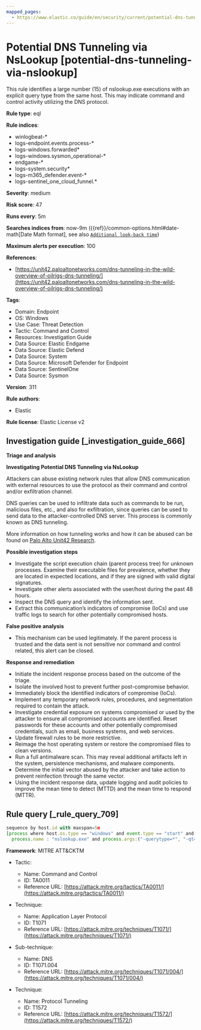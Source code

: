```yaml
---
mapped_pages:
  - https://www.elastic.co/guide/en/security/current/potential-dns-tunneling-via-nslookup.html
---
```


# Potential DNS Tunneling via NsLookup [potential-dns-tunneling-via-nslookup]

This rule identifies a large number (15) of nslookup.exe executions with an explicit query type from the same host. This may indicate command and control activity utilizing the DNS protocol.

**Rule type**: eql

**Rule indices**:

* winlogbeat-*
* logs-endpoint.events.process-*
* logs-windows.forwarded*
* logs-windows.sysmon_operational-*
* endgame-*
* logs-system.security*
* logs-m365_defender.event-*
* logs-sentinel_one_cloud_funnel.*

**Severity**: medium

**Risk score**: 47

**Runs every**: 5m

**Searches indices from**: now-9m ({{ref}}/common-options.html#date-math[Date Math format], see also [`Additional look-back time`](docs-content://solutions/security/detect-and-alert/create-detection-rule.md#rule-schedule))

**Maximum alerts per execution**: 100

**References**:

* [https://unit42.paloaltonetworks.com/dns-tunneling-in-the-wild-overview-of-oilrigs-dns-tunneling/](https://unit42.paloaltonetworks.com/dns-tunneling-in-the-wild-overview-of-oilrigs-dns-tunneling/)

**Tags**:

* Domain: Endpoint
* OS: Windows
* Use Case: Threat Detection
* Tactic: Command and Control
* Resources: Investigation Guide
* Data Source: Elastic Endgame
* Data Source: Elastic Defend
* Data Source: System
* Data Source: Microsoft Defender for Endpoint
* Data Source: SentinelOne
* Data Source: Sysmon

**Version**: 311

**Rule authors**:

* Elastic

**Rule license**: Elastic License v2

## Investigation guide [_investigation_guide_666]

**Triage and analysis**

**Investigating Potential DNS Tunneling via NsLookup**

Attackers can abuse existing network rules that allow DNS communication with external resources to use the protocol as their command and control and/or exfiltration channel.

DNS queries can be used to infiltrate data such as commands to be run, malicious files, etc., and also for exfiltration, since queries can be used to send data to the attacker-controlled DNS server. This process is commonly known as DNS tunneling.

More information on how tunneling works and how it can be abused can be found on [Palo Alto Unit42 Research](https://unit42.paloaltonetworks.com/dns-tunneling-how-dns-can-be-abused-by-malicious-actors).

**Possible investigation steps**

* Investigate the script execution chain (parent process tree) for unknown processes. Examine their executable files for prevalence, whether they are located in expected locations, and if they are signed with valid digital signatures.
* Investigate other alerts associated with the user/host during the past 48 hours.
* Inspect the DNS query and identify the information sent.
* Extract this communication’s indicators of compromise (IoCs) and use traffic logs to search for other potentially compromised hosts.

**False positive analysis**

* This mechanism can be used legitimately. If the parent process is trusted and the data sent is not sensitive nor command and control related, this alert can be closed.

**Response and remediation**

* Initiate the incident response process based on the outcome of the triage.
* Isolate the involved host to prevent further post-compromise behavior.
* Immediately block the identified indicators of compromise (IoCs).
* Implement any temporary network rules, procedures, and segmentation required to contain the attack.
* Investigate credential exposure on systems compromised or used by the attacker to ensure all compromised accounts are identified. Reset passwords for these accounts and other potentially compromised credentials, such as email, business systems, and web services.
* Update firewall rules to be more restrictive.
* Reimage the host operating system or restore the compromised files to clean versions.
* Run a full antimalware scan. This may reveal additional artifacts left in the system, persistence mechanisms, and malware components.
* Determine the initial vector abused by the attacker and take action to prevent reinfection through the same vector.
* Using the incident response data, update logging and audit policies to improve the mean time to detect (MTTD) and the mean time to respond (MTTR).


## Rule query [_rule_query_709]

```js
sequence by host.id with maxspan=5m
[process where host.os.type == "windows" and event.type == "start" and
  process.name : "nslookup.exe" and process.args:("-querytype=*", "-qt=*", "-q=*", "-type=*")] with runs = 10
```

**Framework**: MITRE ATT&CKTM

* Tactic:

    * Name: Command and Control
    * ID: TA0011
    * Reference URL: [https://attack.mitre.org/tactics/TA0011/](https://attack.mitre.org/tactics/TA0011/)

* Technique:

    * Name: Application Layer Protocol
    * ID: T1071
    * Reference URL: [https://attack.mitre.org/techniques/T1071/](https://attack.mitre.org/techniques/T1071/)

* Sub-technique:

    * Name: DNS
    * ID: T1071.004
    * Reference URL: [https://attack.mitre.org/techniques/T1071/004/](https://attack.mitre.org/techniques/T1071/004/)

* Technique:

    * Name: Protocol Tunneling
    * ID: T1572
    * Reference URL: [https://attack.mitre.org/techniques/T1572/](https://attack.mitre.org/techniques/T1572/)




